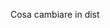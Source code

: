 Cosa cambiare in dist
<link rel="stylesheet" href="SMM/styles.3596a7d5fb615cd1.css" media="print" onload="this.media='all'"><noscript><link rel="stylesheet" href="SMM/styles.3596a7d5fb615cd1.css"></noscript></head>
<body class="mat-typography">
  <app-root></app-root>
<script src="SMM/runtime.1a9d78074db44325.js" type="module"></script><script src="SMM/polyfills.7878c143f6eb1617.js" type="module"></script><script src="SMM/main.7fa0e3c0c1313871.js" type="module"></script></body>
</html>
